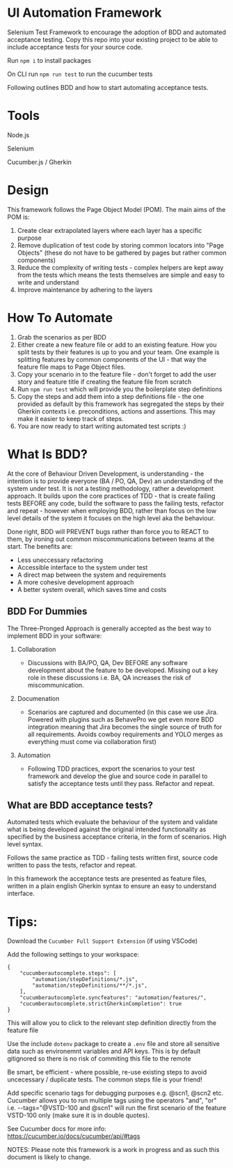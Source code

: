 
# UI Automation Framework

Selenium Test Framework to encourage the adoption of BDD and automated acceptance testing. Copy this repo into your existing project to be able to include acceptance tests for your source code.

Run `npm i` to install packages

On CLI run `npm run test` to run the cucumber tests

Following outlines BDD and how to start automating acceptance tests.

# Tools

Node.js

Selenium

Cucumber.js / Gherkin

# Design

This framework follows the Page Object Model (POM). The main aims of the POM is:

1) Create clear extrapolated layers where each layer has a specific purpose
2) Remove duplication of test code by storing common locators into "Page Objects" (these do not have to be gathered by pages but rather common components)
3) Reduce the complexity of writing tests - complex helpers are kept away from the tests which means the tests themselves are simple and easy to write and understand
4) Improve maintenance by adhering to the layers

# How To Automate

1) Grab the scenarios as per BDD
2) Either create a new feature file or add to an existing feature. How you split tests by their features is up to you and your team. One example is splitting features by common components of the UI - that way the feature file maps to Page Object files.
3) Copy your scenario in to the feature file - don't forget to add the user story and feature title if creating the feature file from scratch
4) Run `npm run test` which will provide you the boilerplate step definitions
5) Copy the steps and add them into a step definitions file - the one provided as default by this framework has segregated the steps by their Gherkin contexts i.e. preconditions, actions and assertions. This may make it easier to keep track of steps.
6) You are now ready to start writing automated test scripts :)

# What Is BDD? 

At the core of Behaviour Driven Development, is understanding - the intention is to provide everyone (BA / PO, QA, Dev) an understanding of the system under test. It is not a testing methodology, rather a development approach. It builds upon the core practices of TDD - that is create failing tests BEFORE any code, build the software to pass the failing tests, refactor and repeat - however when employing BDD, rather than focus on the low level details of the system it focuses on the high level aka the behaviour. 

Done right, BDD will PREVENT bugs rather than force you to REACT to them, by ironing out common miscommunications between teams at the start. The benefits are:

- Less uneccessary refactoring
- Accessible interface to the system under test
- A direct map between the system and requirements
- A more cohesive development approach
- A better system overall, which saves time and costs

## BDD For Dummies

The Three-Pronged Approach is generally accepted as the best way to implement BDD in your software:

1) Collaboration
    - Discussions with BA/PO, QA, Dev BEFORE any software development about the feature to be developed. Missing out a key role in these discussions i.e. BA, QA increases the risk of miscommunication.

2) Documenation
    - Scenarios are captured and documented (in this case we use Jira. Powered with plugins such as BehavePro we get even more BDD integration meaning that Jira becomes the single source of truth for all requirements. Avoids cowboy requirements and YOLO merges as everything must come via collaboration first)

3) Automation
    - Following TDD practices, export the scenarios to your test framework and develop the glue and source code in parallel to satisfy the acceptance tests until they pass. Refactor and repeat.

## What are BDD acceptance tests? 

Automated tests which evaluate the behaviour of the system and validate what is being developed against the original intended functionality as specified by the business acceptance criteria, in the form of scenarios. High level syntax.

Follows the same practice as TDD - failing tests written first, source code written to pass the tests, refactor and repeat.

In this framework the acceptance tests are presented as feature files, written in a plain english Gherkin syntax to ensure an easy to understand interface.

# Tips:

Download the `Cucumber Full Support Extension` (if using VSCode)

Add the following settings to your workspace: 

```
{
    "cucumberautocomplete.steps": [
        "automation/stepDefinitions/*.js",
        "automation/stepDefinitions/**/*.js",
    ],
    "cucumberautocomplete.syncfeatures": "automation/features/",
    "cucumberautocomplete.strictGherkinCompletion": true
}
```

This will allow you to click to the relevant step definition directly from the feature file

Use the include `dotenv` package to create a `.env` file and store all sensitive data such as environemnt variables and API keys. This is by default gitignored so there is no risk of commiting this file to the remote

Be smart, be efficient - where possible, re-use existing steps to avoid uncecessary / duplicate tests. The common steps file is your friend!

Add specific scenario tags for debugging purposes e.g. @scn1, @scn2 etc. Cucumber allows you to run multiple tags using the operators "and", "or" i.e. --tags="@VSTD-100 and @scn1" will run the first scenario of the feature VSTD-100 only (make sure it is in double quotes).

See Cucumber docs for more info: https://cucumber.io/docs/cucumber/api/#tags

NOTES:
Please note this framework is a work in progress and as such this document is likely to change. 
